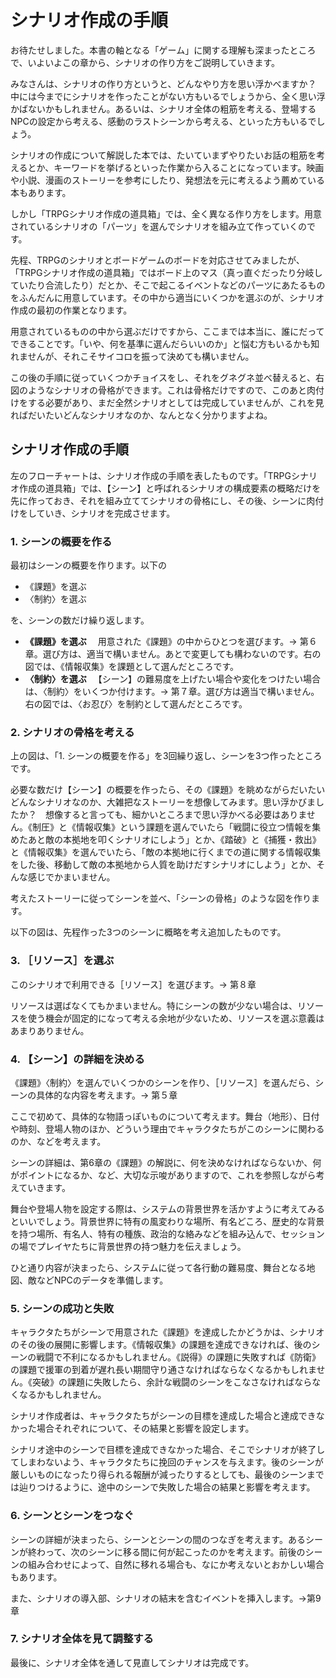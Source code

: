 # シナリオ作成の手順

お待たせしました。本書の軸となる「ゲーム」に関する理解も深まったところで、いよいよこの章から、シナリオの作り方をご説明していきます。

みなさんは、シナリオの作り方というと、どんなやり方を思い浮かべますか？　中には今までにシナリオを作ったことがない方もいるでしょうから、全く思い浮かばないかもしれません。あるいは、シナリオ全体の粗筋を考える、登場するNPCの設定から考える、感動のラストシーンから考える、といった方もいるでしょう。

シナリオの作成について解説した本では、たいていまずやりたいお話の粗筋を考えるとか、キーワードを挙げるといった作業から入ることになっています。映画や小説、漫画のストーリーを参考にしたり、発想法を元に考えるよう薦めている本もあります。

しかし「TRPGシナリオ作成の道具箱」では、全く異なる作り方をします。用意されているシナリオの「パーツ」を選んでシナリオを組み立て作っていくのです。

先程、TRPGのシナリオとボードゲームのボードを対応させてみましたが、「TRPGシナリオ作成の道具箱」ではボード上のマス（真っ直ぐだったり分岐していたり合流したり）だとか、そこで起こるイベントなどのパーツにあたるものをふんだんに用意しています。その中から適当にいくつかを選ぶのが、シナリオ作成の最初の作業となります。

用意されているものの中から選ぶだけですから、ここまでは本当に、誰にだってできることです。「いや、何を基準に選んだらいいのか」と悩む方もいるかも知れませんが、それこそサイコロを振って決めても構いません。

この後の手順に従っていくつかチョイスをし、それをグネグネ並べ替えると、右図のようなシナリオの骨格ができます。これは骨格だけですので、このあと肉付けをする必要があり、まだ全然シナリオとしては完成していませんが、これを見ればだいたいどんなシナリオなのか、なんとなく分かりますよね。

## シナリオ作成の手順

左のフローチャートは、シナリオ作成の手順を表したものです。「TRPGシナリオ作成の道具箱」では、【シーン】と呼ばれるシナリオの構成要素の概略だけを先に作っておき、それを組み立ててシナリオの骨格にし、その後、シーンに肉付けをしていき、シナリオを完成させます。

### 1. シーンの概要を作る

最初はシーンの概要を作ります。以下の

* 《課題》を選ぶ
* 〈制約〉を選ぶ

を、シーンの数だけ繰り返します。

* __《課題》を選ぶ__ 　用意された《課題》の中からひとつを選びます。→ 第６章。選び方は、適当で構いません。あとで変更しても構わないのです。右の図では、《情報収集》を課題として選んだところです。
* __〈制約〉を選ぶ__ 　【シーン】の難易度を上げたい場合や変化をつけたい場合は、〈制約〉をいくつか付けます。→ 第７章。選び方は適当で構いません。右の図では、〈お忍び〉を制約として選んだところです。

### 2. シナリオの骨格を考える

上の図は、「1. シーンの概要を作る」を3回繰り返し、シーンを3つ作ったところです。

必要な数だけ【シーン】の概要を作ったら、その《課題》を眺めながらだいたいどんなシナリオなのか、大雑把なストーリーを想像してみます。思い浮かびましたか？　想像すると言っても、細かいところまで思い浮かべる必要はありません。《制圧》と《情報収集》という課題を選んでいたら「戦闘に役立つ情報を集めたあと敵の本拠地を叩くシナリオにしよう」とか、《踏破》と《捕獲・救出》と《情報収集》を選んでいたら、「敵の本拠地に行くまでの道に関する情報収集をした後、移動して敵の本拠地から人質を助けだすシナリオにしよう」とか、そんな感じでかまいません。

考えたストーリーに従ってシーンを並べ、「シーンの骨格」のような図を作ります。

以下の図は、先程作った3つのシーンに概略を考え追加したものです。

### 3. ［リソース］を選ぶ

このシナリオで利用できる［リソース］を選びます。→ 第８章

リソースは選ばなくてもかまいません。特にシーンの数が少ない場合は、リソースを使う機会が固定的になって考える余地が少ないため、リソースを選ぶ意義はあまりありません。

### 4. 【シーン】の詳細を決める

《課題》〈制約〉を選んでいくつかのシーンを作り、［リソース］を選んだら、シーンの具体的な内容を考えます。→ 第５章

ここで初めて、具体的な物語っぽいものについて考えます。舞台（地形）、日付や時刻、登場人物のほか、どういう理由でキャラクタたちがこのシーンに関わるのか、などを考えます。

シーンの詳細は、第6章の《課題》の解説に、何を決めなければならないか、何がポイントになるか、など、大切な示唆がありますので、これを参照しながら考えていきます。

舞台や登場人物を設定する際は、システムの背景世界を活かすように考えてみるといいでしょう。背景世界に特有の風変わりな場所、有名どころ、歴史的な背景を持つ場所、有名人、特有の種族、政治的な絡みなどを組み込んで、セッションの場でプレイヤたちに背景世界の持つ魅力を伝えましょう。

ひと通り内容が決まったら、システムに従って各行動の難易度、舞台となる地図、敵などNPCのデータを準備します。

### 5. シーンの成功と失敗

キャラクタたちがシーンで用意された《課題》を達成したかどうかは、シナリオのその後の展開に影響します。《情報収集》の課題を達成できなければ、後のシーンの戦闘で不利になるかもしれません。《説得》の課題に失敗すれば《防衛》の課題で援軍の到着が遅れ長い期間守り通さなければならなくなるかもしれません。《突破》の課題に失敗したら、余計な戦闘のシーンをこなさなければならなくなるかもしれません。

シナリオ作成者は、キャラクタたちがシーンの目標を達成した場合と達成できなかった場合それぞれについて、その結果と影響を設定します。

シナリオ途中のシーンで目標を達成できなかった場合、そこでシナリオが終了してしまわないよう、キャラクタたちに挽回のチャンスを与えます。後のシーンが厳しいものになったり得られる報酬が減ったりするとしても、最後のシーンまでは辿りつけるように、途中のシーンで失敗した場合の結果と影響を考えます。

### 6. シーンとシーンをつなぐ

シーンの詳細が決まったら、シーンとシーンの間のつなぎを考えます。あるシーンが終わって、次のシーンに移る間に何が起こったのかを考えます。前後のシーンの組み合わせによって、自然に移れる場合も、なにか考えないとおかしい場合もあります。

また、シナリオの導入部、シナリオの結末を含むイベントを挿入します。→第9章

### 7. シナリオ全体を見て調整する

最後に、シナリオ全体を通して見直してシナリオは完成です。
